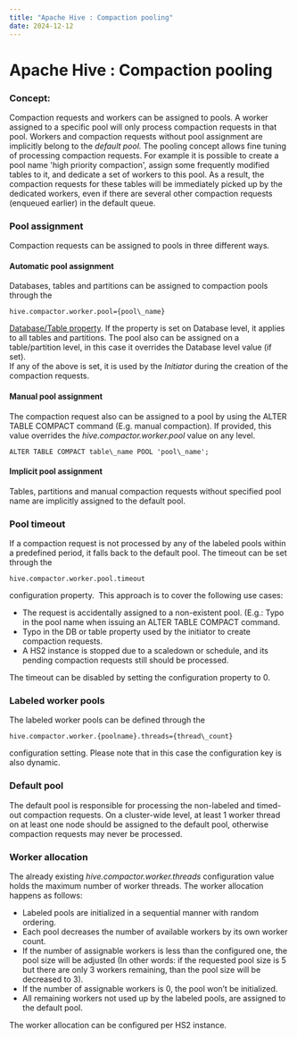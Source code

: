 ```yaml
---
title: "Apache Hive : Compaction pooling"
date: 2024-12-12
---
```










# Apache Hive : Compaction pooling






### Concept:

Compaction requests and workers can be assigned to pools. A worker assigned to a specific pool will only process compaction requests in that pool. Workers and compaction requests without pool assignment are implicitly belong to the *default pool.* The pooling concept allows fine tuning of processing compaction requests. For example it is possible to create a pool name 'high priority compaction', assign some frequently modified tables to it, and dedicate a set of workers to this pool. As a result, the compaction requests for these tables will be immediately picked up by the dedicated workers, even if there are several other compaction requests (enqueued earlier) in the default queue.

### Pool assignment

Compaction requests can be assigned to pools in three different ways.

#### Automatic pool assignment

Databases, tables and partitions can be assigned to compaction pools through the



```
hive.compactor.worker.pool={pool\_name}
```

[Database/Table property](https://cwiki.apache.org/confluence/display/Hive/Hive+Transactions#HiveTransactions-TableProperties). If the property is set on Database level, it applies to all tables and partitions. The pool also can be assigned on a table/partition level, in this case it overrides the Database level value (if set).   
If any of the above is set, it is used by the *Initiator* during the creation of the compaction requests.

#### Manual pool assignment

The compaction request also can be assigned to a pool by using the ALTER TABLE COMPACT command (E.g. manual compaction). If provided, this value overrides the *hive.compactor.worker.pool* value on any level.



```
ALTER TABLE COMPACT table\_name POOL 'pool\_name';
```

#### Implicit pool assignment

Tables, partitions and manual compaction requests without specified pool name are implicitly assigned to the default pool.

### Pool timeout

If a compaction request is not processed by any of the labeled pools within a predefined period, it falls back to the default pool. The timeout can be set through the 



```
hive.compactor.worker.pool.timeout
```

configuration property.  This approach is to cover the following use cases:

* The request is accidentally assigned to a non-existent pool. (E.g.: Typo in the pool name when issuing an ALTER TABLE COMPACT command.
* Typo in the DB or table property used by the initiator to create compaction requests.
* A HS2 instance is stopped due to a scaledown or schedule, and its pending compaction requests still should be processed.

The timeout can be disabled by setting the configuration property to 0.

### Labeled worker pools

The labeled worker pools can be defined through the 



```
hive.compactor.worker.{poolname}.threads={thread\_count} 
```

configuration setting. Please note that in this case the configuration key is also dynamic.

### Default pool

The default pool is responsible for processing the non-labeled and timed-out compaction requests. On a cluster-wide level, at least 1 worker thread on at least one node should be assigned to the default pool, otherwise compaction requests may never be processed.

### Worker allocation

The already existing *hive.compactor.worker.threads* configuration value holds the maximum number of worker threads. The worker allocation happens as follows:

* Labeled pools are initialized in a sequential manner with random ordering.
* Each pool decreases the number of available workers by its own worker count.
* If the number of assignable workers is less than the configured one, the pool size will be adjusted (In other words: if the requested pool size is 5 but there are only 3 workers remaining, than the pool size will be decreased to 3).
* If the number of assignable workers is 0, the pool won’t be initialized.
* All remaining workers not used up by the labeled pools, are assigned to the default pool.

The worker allocation can be configured per HS2 instance.



 

 

